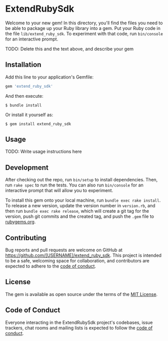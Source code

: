 # ExtendRubySdk

Welcome to your new gem! In this directory, you'll find the files you need to be able to package up your Ruby library into a gem. Put your Ruby code in the file `lib/extend_ruby_sdk`. To experiment with that code, run `bin/console` for an interactive prompt.

TODO: Delete this and the text above, and describe your gem

## Installation

Add this line to your application's Gemfile:

```ruby
gem 'extend_ruby_sdk'
```

And then execute:

    $ bundle install

Or install it yourself as:

    $ gem install extend_ruby_sdk

## Usage

TODO: Write usage instructions here

## Development

After checking out the repo, run `bin/setup` to install dependencies. Then, run `rake spec` to run the tests. You can also run `bin/console` for an interactive prompt that will allow you to experiment.

To install this gem onto your local machine, run `bundle exec rake install`. To release a new version, update the version number in `version.rb`, and then run `bundle exec rake release`, which will create a git tag for the version, push git commits and the created tag, and push the `.gem` file to [rubygems.org](https://rubygems.org).

## Contributing

Bug reports and pull requests are welcome on GitHub at https://github.com/[USERNAME]/extend_ruby_sdk. This project is intended to be a safe, welcoming space for collaboration, and contributors are expected to adhere to the [code of conduct](https://github.com/[USERNAME]/extend_ruby_sdk/blob/master/CODE_OF_CONDUCT.md).

## License

The gem is available as open source under the terms of the [MIT License](https://opensource.org/licenses/MIT).

## Code of Conduct

Everyone interacting in the ExtendRubySdk project's codebases, issue trackers, chat rooms and mailing lists is expected to follow the [code of conduct](https://github.com/[USERNAME]/extend_ruby_sdk/blob/master/CODE_OF_CONDUCT.md).
